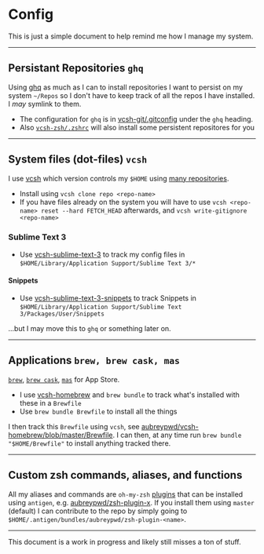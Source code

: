 # Config

This is just a simple document to help remind me how I manage my system.

---

## Persistant Repositories `ghq`

Using [ghq](https://github.com/x-motemen/ghq) as much as I can to install repositories I want to persist on my system `~/Repos` so I don't have to keep track of all the repos I have installed. I _may_ symlink to them.

- The configuration for `ghq` is in [vcsh-git/.gitconfig](https://github.com/aubreypwd/vcsh-git/blob/master/.gitconfig) under the `ghq` heading.
- Also [`vcsh-zsh/.zshrc`](https://github.com/aubreypwd/vcsh-zsh/blob/master/.zshrc#L124) will also install some persistent repositores for you

---

## System files (dot-files) `vcsh`

I use [vcsh](https://github.com/RichiH/vcsh) which version controls my `$HOME` using [many repositories](https://github.com/aubreypwd?tab=repositories&q=vcsh-*&type=&language=).

- Install using `vcsh clone repo <repo-name>`
- If you have files already on the system you will have to use `vcsh <repo-name> reset --hard FETCH_HEAD` afterwards, and `vcsh write-gitignore <repo-name>`

### Sublime Text 3

- Use [vcsh-sublime-text-3](https://github.com/aubreypwd/vcsh-sublime-text-3) to track my config files in `$HOME/Library/Application Support/Sublime Text 3/*`

#### Snippets

- Use [vcsh-sublime-text-3-snippets](https://github.com/aubreypwd/vcsh-sublime-text-3-snippets) to track Snippets in `$HOME/Library/Application Support/Sublime Text 3/Packages/User/Snippets`

...but I may move this to `ghq` or something later on.

---

## Applications `brew, brew cask, mas`

[`brew`](https://brew.sh), [`brew cask`](https://github.com/Homebrew/homebrew-cask), [`mas`](https://formulae.brew.sh/formula/mas) for App Store.

- I use [vcsh-homebrew](http://github.com/aubreypwd/vcsh-homebrew) and `brew bundle` to track what's installed with these in a `Brewfile`
- Use `brew bundle Brewfile` to install all the things

I then track this `Brewfile` using `vcsh`, see [aubreypwd/vcsh-homebrew/blob/master/Brewfile](https://github.com/aubreypwd/vcsh-homebrew/blob/master/Brewfile). I can then, at any time run `brew bundle "$HOME/Brewfile"` to install anything tracked there.

---

## Custom zsh commands, aliases, and functions

All my aliases and commands are `oh-my-zsh` [plugins](https://github.com/aubreypwd?tab=repositories&q=zsh-plugin-&type=&language=)  that can be installed using `antigen`, e.g. [aubreypwd/zsh-plugin-x](https://github.com/aubreypwd/zsh-plugin-x#development). If you install them using `master` (default) I can contribute to the repo by simply going to `$HOME/.antigen/bundles/aubreypwd/zsh-plugin-<name>`.

---

This document is a work in progress and likely still misses a ton of stuff. 
